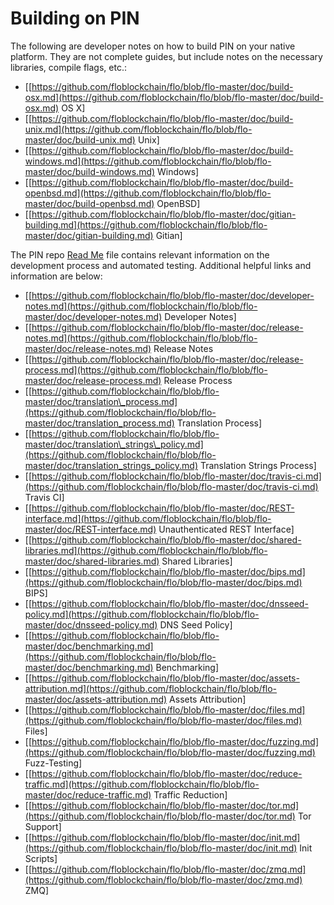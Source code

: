 # Building on PIN

The following are developer notes on how to build PIN on your native platform. They are not complete guides, but include notes on the necessary libraries, compile flags, etc.:

* \[[https://github.com/floblockchain/flo/blob/flo-master/doc/build-osx.md](https://github.com/floblockchain/flo/blob/flo-master/doc/build-osx.md) OS X\]
* \[[https://github.com/floblockchain/flo/blob/flo-master/doc/build-unix.md](https://github.com/floblockchain/flo/blob/flo-master/doc/build-unix.md) Unix\]
* \[[https://github.com/floblockchain/flo/blob/flo-master/doc/build-windows.md](https://github.com/floblockchain/flo/blob/flo-master/doc/build-windows.md) Windows\]
* \[[https://github.com/floblockchain/flo/blob/flo-master/doc/build-openbsd.md](https://github.com/floblockchain/flo/blob/flo-master/doc/build-openbsd.md) OpenBSD\]
* \[[https://github.com/floblockchain/flo/blob/flo-master/doc/gitian-building.md](https://github.com/floblockchain/flo/blob/flo-master/doc/gitian-building.md) Gitian\]

The PIN repo [Read Me](https://github.com/floblockchain/flo/blob/flo-master/README.md) file contains relevant information on the development process and automated testing. Additional helpful links and information are below:

* \[[https://github.com/floblockchain/flo/blob/flo-master/doc/developer-notes.md](https://github.com/floblockchain/flo/blob/flo-master/doc/developer-notes.md) Developer Notes\]
* \[[https://github.com/floblockchain/flo/blob/flo-master/doc/release-notes.md](https://github.com/floblockchain/flo/blob/flo-master/doc/release-notes.md) Release Notes
* \[[https://github.com/floblockchain/flo/blob/flo-master/doc/release-process.md](https://github.com/floblockchain/flo/blob/flo-master/doc/release-process.md) Release Process
* \[[https://github.com/floblockchain/flo/blob/flo-master/doc/translation\_process.md](https://github.com/floblockchain/flo/blob/flo-master/doc/translation_process.md) Translation Process\]
* \[[https://github.com/floblockchain/flo/blob/flo-master/doc/translation\_strings\_policy.md](https://github.com/floblockchain/flo/blob/flo-master/doc/translation_strings_policy.md) Translation Strings Process\]
* \[[https://github.com/floblockchain/flo/blob/flo-master/doc/travis-ci.md](https://github.com/floblockchain/flo/blob/flo-master/doc/travis-ci.md) Travis CI\]
* \[[https://github.com/floblockchain/flo/blob/flo-master/doc/REST-interface.md](https://github.com/floblockchain/flo/blob/flo-master/doc/REST-interface.md) Unauthenticated REST Interface\]
* \[[https://github.com/floblockchain/flo/blob/flo-master/doc/shared-libraries.md](https://github.com/floblockchain/flo/blob/flo-master/doc/shared-libraries.md) Shared Libraries\]
* \[[https://github.com/floblockchain/flo/blob/flo-master/doc/bips.md](https://github.com/floblockchain/flo/blob/flo-master/doc/bips.md) BIPS\]
* \[[https://github.com/floblockchain/flo/blob/flo-master/doc/dnsseed-policy.md](https://github.com/floblockchain/flo/blob/flo-master/doc/dnsseed-policy.md) DNS Seed Policy\]
* \[[https://github.com/floblockchain/flo/blob/flo-master/doc/benchmarking.md](https://github.com/floblockchain/flo/blob/flo-master/doc/benchmarking.md) Benchmarking\]
* \[[https://github.com/floblockchain/flo/blob/flo-master/doc/assets-attribution.md](https://github.com/floblockchain/flo/blob/flo-master/doc/assets-attribution.md) Assets Attribution\]
* \[[https://github.com/floblockchain/flo/blob/flo-master/doc/files.md](https://github.com/floblockchain/flo/blob/flo-master/doc/files.md) Files\]
* \[[https://github.com/floblockchain/flo/blob/flo-master/doc/fuzzing.md](https://github.com/floblockchain/flo/blob/flo-master/doc/fuzzing.md) Fuzz-Testing\]
* \[[https://github.com/floblockchain/flo/blob/flo-master/doc/reduce-traffic.md](https://github.com/floblockchain/flo/blob/flo-master/doc/reduce-traffic.md) Traffic Reduction\]
* \[[https://github.com/floblockchain/flo/blob/flo-master/doc/tor.md](https://github.com/floblockchain/flo/blob/flo-master/doc/tor.md) Tor Support\]
* \[[https://github.com/floblockchain/flo/blob/flo-master/doc/init.md](https://github.com/floblockchain/flo/blob/flo-master/doc/init.md) Init Scripts\]
* \[[https://github.com/floblockchain/flo/blob/flo-master/doc/zmq.md](https://github.com/floblockchain/flo/blob/flo-master/doc/zmq.md) ZMQ\]

